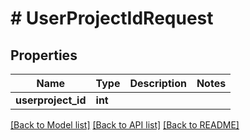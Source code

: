 # # UserProjectIdRequest

## Properties

Name | Type | Description | Notes
------------ | ------------- | ------------- | -------------
**userproject_id** | **int** |  |

[[Back to Model list]](../../README.md#models) [[Back to API list]](../../README.md#endpoints) [[Back to README]](../../README.md)
